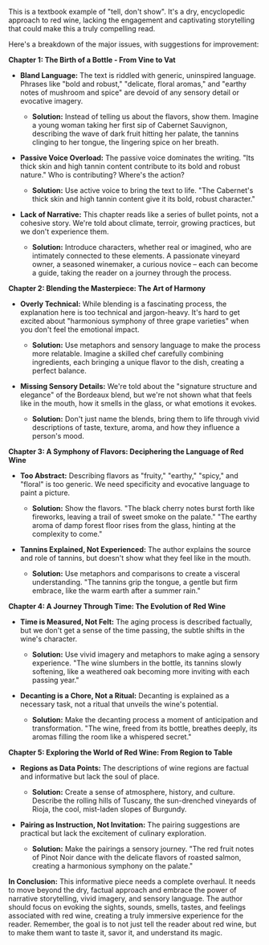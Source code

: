 This is a textbook example of "tell, don't show".  It's a dry, encyclopedic approach to red wine, lacking the engagement and captivating storytelling that could make this a truly compelling read.  

Here's a breakdown of the major issues, with suggestions for improvement:

**Chapter 1: The Birth of a Bottle - From Vine to Vat**

* **Bland Language:** The text is riddled with generic, uninspired language. Phrases like "bold and robust," "delicate, floral aromas," and "earthy notes of mushroom and spice" are devoid of any sensory detail or evocative imagery. 
    * **Solution:** Instead of telling us about the flavors, show them.  Imagine a young woman taking her first sip of Cabernet Sauvignon, describing the wave of dark fruit hitting her palate, the tannins clinging to her tongue, the lingering spice on her breath. 

* **Passive Voice Overload:** The passive voice dominates the writing.  "Its thick skin and high tannin content contribute to its bold and robust nature."  Who is contributing? Where's the action?
    * **Solution:** Use active voice to bring the text to life.  "The Cabernet's thick skin and high tannin content give it its bold, robust character."  

* **Lack of Narrative:** This chapter reads like a series of bullet points, not a cohesive story. We're told about climate, terroir, growing practices, but we don't experience them. 
    * **Solution:**  Introduce characters, whether real or imagined, who are intimately connected to these elements.  A passionate vineyard owner, a seasoned winemaker, a curious novice –  each can become a guide, taking the reader on a journey through the process.

**Chapter 2: Blending the Masterpiece: The Art of Harmony**

* **Overly Technical:** While blending is a fascinating process, the explanation here is too technical and jargon-heavy.  It's hard to get excited about "harmonious symphony of three grape varieties" when you don't feel the emotional impact.
    * **Solution:**  Use metaphors and sensory language to make the process more relatable. Imagine a skilled chef carefully combining ingredients, each bringing a unique flavor to the dish, creating a perfect balance. 

* **Missing Sensory Details:** We're told about the "signature structure and elegance" of the Bordeaux blend, but we're not shown what that feels like in the mouth, how it smells in the glass, or what emotions it evokes. 
    * **Solution:**  Don't just name the blends, bring them to life through vivid descriptions of taste, texture, aroma, and how they influence a person's mood.

**Chapter 3: A Symphony of Flavors: Deciphering the Language of Red Wine**

* **Too Abstract:** Describing flavors as "fruity," "earthy," "spicy," and "floral" is too generic.  We need specificity and evocative language to paint a picture.
    * **Solution:**  Show the flavors.  "The black cherry notes burst forth like fireworks, leaving a trail of sweet smoke on the palate."  "The earthy aroma of damp forest floor rises from the glass, hinting at the complexity to come."

* **Tannins Explained, Not Experienced:** The author explains the source and role of tannins, but doesn't show what they feel like in the mouth.
    * **Solution:** Use metaphors and comparisons to create a visceral understanding. "The tannins grip the tongue, a gentle but firm embrace, like the warm earth after a summer rain."

**Chapter 4: A Journey Through Time: The Evolution of Red Wine**

* **Time is Measured, Not Felt:** The aging process is described factually, but we don't get a sense of the time passing, the subtle shifts in the wine's character.
    * **Solution:** Use vivid imagery and metaphors to make aging a sensory experience. "The wine slumbers in the bottle, its tannins slowly softening, like a weathered oak becoming more inviting with each passing year."

* **Decanting is a Chore, Not a Ritual:** Decanting is explained as a necessary task, not a ritual that unveils the wine's potential.
    * **Solution:** Make the decanting process a moment of anticipation and transformation.  "The wine, freed from its bottle, breathes deeply, its aromas filling the room like a whispered secret."

**Chapter 5: Exploring the World of Red Wine: From Region to Table**

* **Regions as Data Points:** The descriptions of wine regions are factual and informative but lack the soul of place.
    * **Solution:**  Create a sense of atmosphere, history, and culture.  Describe the rolling hills of Tuscany, the sun-drenched vineyards of Rioja, the cool, mist-laden slopes of Burgundy.

* **Pairing as Instruction, Not Invitation:** The pairing suggestions are practical but lack the excitement of culinary exploration.
    * **Solution:** Make the pairings a sensory journey.  "The red fruit notes of Pinot Noir dance with the delicate flavors of roasted salmon, creating a harmonious symphony on the palate."

**In Conclusion:**  This informative piece needs a complete overhaul. It needs to move beyond the dry, factual approach and embrace the power of narrative storytelling, vivid imagery, and sensory language.  The author should focus on evoking the sights, sounds, smells, tastes, and feelings associated with red wine, creating a truly immersive experience for the reader.  Remember, the goal is to not just tell the reader about red wine, but to make them want to taste it, savor it, and understand its magic. 
